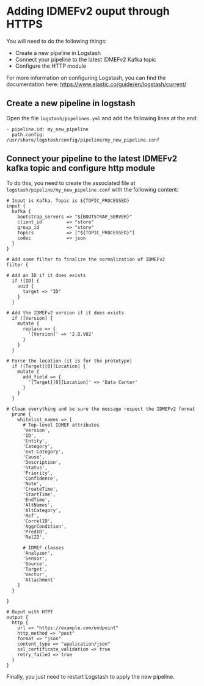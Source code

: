Adding IDMEFv2 ouput through HTTPS
===================================

You will need to do the following things:
- Create a new pipeline in Logstash
- Connect your pipeline to the latest IDMEFv2 Kafka topic
- Configure the HTTP module

For more information on configuring Logstash, you can find the documentation here:
https://www.elastic.co/guide/en/logstash/current/

Create a new pipeline in logstash
---------------------------------

Open the file `logstash/pipelines.yml` and add the following lines at the end:

```
- pipeline.id: my_new_pipeline
  path.config: /usr/share/logstash/config/pipeline/my_new_pipeline.conf
```

Connect your pipeline to the latest IDMEFv2 kafka topic and configure http module
---------------------------------------------------------------------------------

To do this, you need to create the associated file at `logstash/pipeline/my_new_pipeline.conf` with the following content:

```
# Input is Kafka. Topic is ${TOPIC_PROCESSED}
input {
  kafka {
    bootstrap_servers => "${BOOTSTRAP_SERVER}"
    client_id         => "store"
    group_id          => "store"
    topics            => ["${TOPIC_PROCESSED}"]
    codec             => json
  }
}

# Add some filter to finalize the normalization of IDMEFv2
filter {

# Add an ID if it does exists
  if ![ID] {
    uuid {
      target => "ID"
    }
  }
  
# Add the IDMEFv2 version if it does exists
  if ![Version] {
    mutate {
      replace => {
        '[Version]' => '2.D.V02'
      }
    }
  }

# Force the location (it is for the prototype)
  if ![Target][0][Location] {
    mutate {
      add_field => {
        '[Target][0][Location]' => 'Data Center'
      }
    }
  }
  
# Clean everything and be sure the message respect the IDMEFv2 format
  prune {
    whitelist_names => [
      # Top-level IDMEF attributes
      'Version',
      'ID',
      'Entity',
      'Category',
      'ext-Category',
      'Cause',
      'Description',
      'Status',
      'Priority',
      'Confidence',
      'Note',
      'CreateTime',
      'StartTime',
      'EndTime',
      'AltNames',
      'AltCategory',
      'Ref',
      'CorrelID',
      'AggrCondition',
      'PredID',
      'RelID',

      # IDMEF classes
      'Analyzer',
      'Sensor',
      'Source',
      'Target',
      'Vector',
      'Attachment'
    ]
  }

}

# Ouput with HTPT
output {
  http {
    url => "https://example.com/endpoint"
    http_method => "post"
    format => "json"
    content_type => "application/json"
    ssl_certificate_validation => true
    retry_failed => true
  }
}
```

Finally, you just need to restart Logstash to apply the new pipeline.
